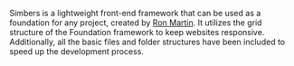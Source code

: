 Simbers is a lightweight front-end framework that can be used as a foundation for any project, created by [Ron Martin](http://twitter.com/ron_izzle).  It utilizes the grid structure of the Foundation framework to keep websites responsive.  Additionally, all the basic files and folder structures have been included to speed up the development process.  